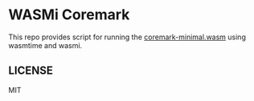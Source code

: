# WASMi Coremark

This repo provides script for running the [coremark-minimal.wasm][0] using 
wasmtime and wasmi.


## LICENSE

MIT

[0]: https://github.com/wasm3/wasm-coremark
